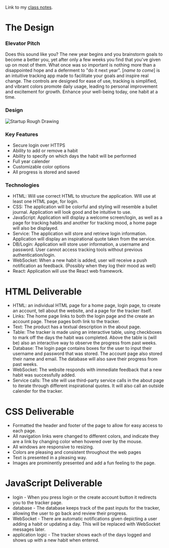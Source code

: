 Link to my [class notes](https://github.com/kamea99/startup/blob/main/notes.md).

# The Design

### Elevator Pitch

Does this sound like you? The new year begins and you brainstorm goals to become a better you, yet after only a few weeks you find that you've given up on most of them. What once was so important is nothing more than a disappointed hope and a deferment to "do it next year". [*name to come*] is an intuitive tracking app made to facilitate your goals and inspire real change. The controls are designed for ease of use, tracking is simplified, and vibrant colors promote daily usage, leading to personal improvement and excitement for growth. Enhance your well-being today, one habit at a time. 

### Design

![Startup Rough Drawing](https://github.com/kamea99/startup/assets/135865953/dc3206f2-fb95-4fec-811d-b436136dd490)

### Key Features

- Secure login over HTTPS
- Ability to add or remove a habit
- Ability to specify on which days the habit will be performed
- Full year calender
- Customizable color options
- All progress is stored and saved

### Technologies

- HTML: Will use correct HTML to structure the application. WIll use at least one HTML page, for login.
- CSS: The application will be colorful and styling will resemble a bullet journal. Application will look good and be intuitive to use.
- JavaScript: Application will display a welcome screen/login, as well as a page for tracking habits and another for tracking mood, a home page will also be displayed. 
- Service: The application will store and retrieve login information. Application will display an inspirational quote taken from the service.
- DB/Login: Application will store user information, a username and password. User cannot access tracking tools without previous authentication/login.
- WebSocket: When a new habit is added, user will receive a push notification as feedback. (Possibly when they log their mood as well)
- React: Application will use the React web framework.

# HTML Deliverable

- HTML: an individual HTML page for a home page, login page, to create an account, tell about the website, and a page for the tracker itself.
- Links: The home page links to both the login page and the create an account page. These pages both link to the tracker. 
- Text: The product has a textual description in the about page. 
- Table: The tracker is made using an interactive table, using checkboxes to mark off the days the habit was completed. Above the table is (will be) also an interactive way to observe the progress from past weeks.
- Database: The login page contains boxes for the user to input their username and password that was stored. The account page also stored their name and email. The database will also save their progress from past weeks.
- WebSocket: The website responds with immediate feedback that a new habit was successfully added.
- Service calls: The site will use third-party service calls in the about page to iterate through different inspirational quotes. It will also call an outside calender for the tracker.

# CSS Deliverable
- Formatted the header and footer of the page to allow for easy access to each page.
- All navigation links were changed to different colors, and indicate they are a link by changing color when hovered over by the mouse.
- All windows are responsive to resizing.
- Colors are pleasing and consistent throughout the web pages
- Text is presented in a pleasing way.
- Images are prominently presented and add a fun feeling to the page.

# JavaScript Deliverable
- login - When you press login or the create account button it redirects you to the tracker page.
- database - The database keeps track of the past inputs for the tracker, allowing the user to go back and review their progress.
- WebSocket - There are automatic notifications given depicting a user adding a habit or updating a day. This will be replaced with WebSocket messages later.
- application logic - The tracker shows each of the days logged and shows up with a new habit when entered.
